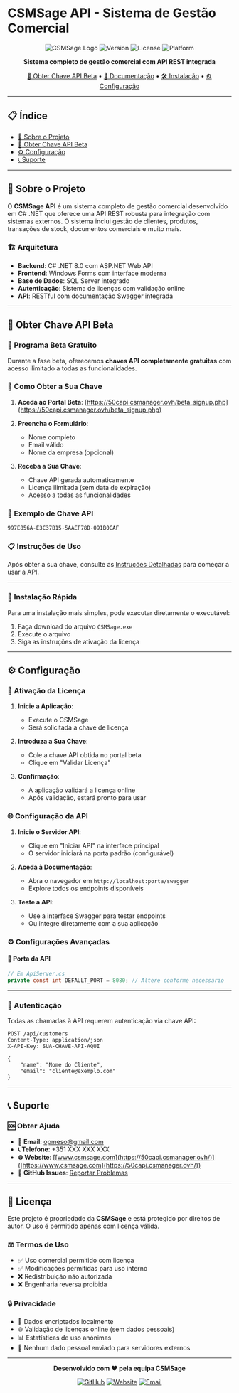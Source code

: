 # CSMSage API - Sistema de Gestão Comercial

<div align="center">

![CSMSage Logo](https://img.shields.io/badge/CSMSage-API-blue?style=for-the-badge&logo=api)
![Version](https://img.shields.io/badge/version-1.0.0-green?style=for-the-badge)
![License](https://img.shields.io/badge/license-Proprietary-red?style=for-the-badge)
![Platform](https://img.shields.io/badge/platform-Windows-blue?style=for-the-badge&logo=windows)

**Sistema completo de gestão comercial com API REST integrada**

[🚀 Obter Chave API Beta](#-obter-chave-api-beta) • [📖 Documentação](#-documentação) • [🛠️ Instalação](#️-instalação) • [⚙️ Configuração](#️-configuração)

</div>

---

## 📋 Índice

- [🎯 Sobre o Projeto](#-sobre-o-projeto)
- [🚀 Obter Chave API Beta](#-obter-chave-api-beta)
- [⚙️ Configuração](#️-configuração)
- [📞 Suporte](#-suporte)

---

## 🎯 Sobre o Projeto

O **CSMSage API** é um sistema completo de gestão comercial desenvolvido em C# .NET que oferece uma API REST robusta para integração com sistemas externos. O sistema inclui gestão de clientes, produtos, transações de stock, documentos comerciais e muito mais.

### 🏗️ Arquitetura

- **Backend**: C# .NET 8.0 com ASP.NET Web API
- **Frontend**: Windows Forms com interface moderna
- **Base de Dados**: SQL Server integrado
- **Autenticação**: Sistema de licenças com validação online
- **API**: RESTful com documentação Swagger integrada

---

## 🚀 Obter Chave API Beta

### 🎁 Programa Beta Gratuito

Durante a fase beta, oferecemos **chaves API completamente gratuitas** com acesso ilimitado a todas as funcionalidades.

### 📝 Como Obter a Sua Chave

1. **Aceda ao Portal Beta**: [https://50capi.csmanager.ovh/beta_signup.php](https://50capi.csmanager.ovh/beta_signup.php)

2. **Preencha o Formulário**:
   - Nome completo
   - Email válido
   - Nome da empresa (opcional)

3. **Receba a Sua Chave**:
   - Chave API gerada automaticamente
   - Licença ilimitada (sem data de expiração)
   - Acesso a todas as funcionalidades

### 🔑 Exemplo de Chave API
```
997E856A-E3C37B15-5AAEF78D-091B0CAF
```

### 📋 Instruções de Uso
Após obter a sua chave, consulte as [Instruções Detalhadas](https://50capi.csmanager.ovh/beta_instructions.php) para começar a usar a API.

---

### 🎯 Instalação Rápida

Para uma instalação mais simples, pode executar diretamente o executável:

1. Faça download do arquivo `CSMSage.exe`
2. Execute o arquivo
3. Siga as instruções de ativação da licença

---

## ⚙️ Configuração

### 🔑 Ativação da Licença

1. **Inicie a Aplicação**:
   - Execute o CSMSage
   - Será solicitada a chave de licença

2. **Introduza a Sua Chave**:
   - Cole a chave API obtida no portal beta
   - Clique em "Validar Licença"

3. **Confirmação**:
   - A aplicação validará a licença online
   - Após validação, estará pronto para usar

### 🌐 Configuração da API

1. **Inicie o Servidor API**:
   - Clique em "Iniciar API" na interface principal
   - O servidor iniciará na porta padrão (configurável)

2. **Aceda à Documentação**:
   - Abra o navegador em `http://localhost:porta/swagger`
   - Explore todos os endpoints disponíveis

3. **Teste a API**:
   - Use a interface Swagger para testar endpoints
   - Ou integre diretamente com a sua aplicação

### ⚙️ Configurações Avançadas

#### 🔧 Porta da API
```csharp
// Em ApiServer.cs
private const int DEFAULT_PORT = 8080; // Altere conforme necessário
```

---

### 🔐 Autenticação

Todas as chamadas à API requerem autenticação via chave API:

```http
POST /api/customers
Content-Type: application/json
X-API-Key: SUA-CHAVE-API-AQUI

{
    "name": "Nome do Cliente",
    "email": "cliente@exemplo.com"
}

```

---

## 📞 Suporte

### 🆘 Obter Ajuda

- **📧 Email**: opmeso@gmail.com
- **📞 Telefone**: +351 XXX XXX XXX
- **🌐 Website**: [[www.csmsage.com](https://50capi.csmanager.ovh/)]([https://www.csmsage.com](https://50capi.csmanager.ovh/))
- **💬 GitHub Issues**: [Reportar Problemas](https://github.com/seu-usuario/CSMSageAPI/issues)

---

## 📄 Licença

Este projeto é propriedade da **CSMSage** e está protegido por direitos de autor. O uso é permitido apenas com licença válida.

### ⚖️ Termos de Uso

- ✅ Uso comercial permitido com licença
- ✅ Modificações permitidas para uso interno
- ❌ Redistribuição não autorizada
- ❌ Engenharia reversa proibida

### 🔒 Privacidade

- 🔐 Dados encriptados localmente
- 🌐 Validação de licenças online (sem dados pessoais)
- 📊 Estatísticas de uso anónimas
- 🚫 Nenhum dado pessoal enviado para servidores externos

---

<div align="center">

**Desenvolvido com ❤️ pela equipa CSMSage**

[![GitHub](https://img.shields.io/badge/GitHub-CSMSage-black?style=for-the-badge&logo=github)](https://github.com/seu-usuario/CSMSageAPI)
[![Website](https://img.shields.io/badge/Website-csmsage.com-blue?style=for-the-badge&logo=internet-explorer)](https://www.csmsage.com)
[![Email](https://img.shields.io/badge/Email-suporte@csmsage.com-red?style=for-the-badge&logo=gmail)](mailto:suporte@csmsage.com)

</div>
